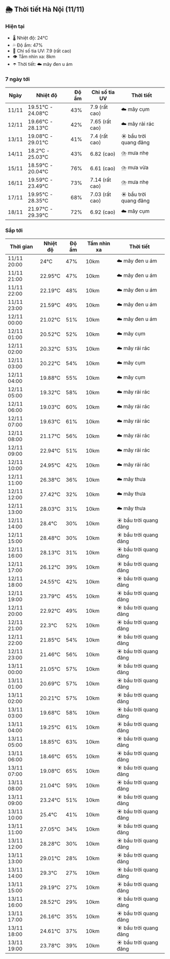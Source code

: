 ## 🌦️ Thời tiết Hà Nội (11/11)

### Hiện tại

- 🌡️ Nhiệt độ: 24℃
- 💦 Độ ẩm: 47%
- 🌟 Chỉ số tia UV: 7.9 (rất cao)
- 👁️ Tầm nhìn xa: 8km
- ☂️ Thời tiết: ☁️ mây đen u ám

### 7 ngày tới

| Ngày | Nhiệt độ | Độ ẩm | Chỉ số tia UV | Thời tiết |
| --- | --- | --- | --- | --- |
| 11/11 | 19.51℃ - 24.08℃ | 43% | 7.9 (rất cao) | ☁️ mây cụm |
| 12/11 | 19.66℃ - 28.13℃ | 42% | 7.65 (rất cao) | ☁️ mây rải rác |
| 13/11 | 19.08℃ - 29.01℃ | 41% | 7.4 (rất cao) | ☀️ bầu trời quang đãng |
| 14/11 | 18.2℃ - 25.03℃ | 43% | 6.82 (cao) | ⛈️ mưa nhẹ |
| 15/11 | 18.59℃ - 20.04℃ | 76% | 6.61 (cao) | ⛈️ mưa vừa |
| 16/11 | 19.59℃ - 23.49℃ | 73% | 7.14 (rất cao) | ⛈️ mưa nhẹ |
| 17/11 | 19.95℃ - 28.35℃ | 68% | 7.03 (rất cao) | ☀️ bầu trời quang đãng |
| 18/11 | 21.97℃ - 29.39℃ | 72% | 6.92 (cao) | ☁️ mây cụm |

### Sắp tới

| Thời gian | Nhiệt độ | Độ ẩm | Tầm nhìn xa | Thời tiết |
| --- | --- | --- | --- | --- |
| 11/11 20:00 | 24℃ | 47% | 10km | ☁️ mây đen u ám |
| 11/11 21:00 | 22.95℃ | 47% | 10km | ☁️ mây đen u ám |
| 11/11 22:00 | 22.19℃ | 48% | 10km | ☁️ mây đen u ám |
| 11/11 23:00 | 21.59℃ | 49% | 10km | ☁️ mây đen u ám |
| 12/11 00:00 | 21.02℃ | 51% | 10km | ☁️ mây đen u ám |
| 12/11 01:00 | 20.52℃ | 52% | 10km | ☁️ mây cụm |
| 12/11 02:00 | 20.32℃ | 53% | 10km | ☁️ mây rải rác |
| 12/11 03:00 | 20.22℃ | 54% | 10km | ☁️ mây cụm |
| 12/11 04:00 | 19.88℃ | 55% | 10km | ☁️ mây cụm |
| 12/11 05:00 | 19.32℃ | 58% | 10km | ☁️ mây rải rác |
| 12/11 06:00 | 19.03℃ | 60% | 10km | ☁️ mây rải rác |
| 12/11 07:00 | 19.63℃ | 61% | 10km | ☁️ mây rải rác |
| 12/11 08:00 | 21.17℃ | 56% | 10km | ☁️ mây rải rác |
| 12/11 09:00 | 22.94℃ | 51% | 10km | ☁️ mây rải rác |
| 12/11 10:00 | 24.95℃ | 42% | 10km | ☁️ mây rải rác |
| 12/11 11:00 | 26.38℃ | 36% | 10km | ☁️ mây thưa |
| 12/11 12:00 | 27.42℃ | 32% | 10km | ☁️ mây thưa |
| 12/11 13:00 | 28.03℃ | 31% | 10km | ☁️ mây thưa |
| 12/11 14:00 | 28.4℃ | 30% | 10km | ☀️ bầu trời quang đãng |
| 12/11 15:00 | 28.48℃ | 30% | 10km | ☀️ bầu trời quang đãng |
| 12/11 16:00 | 28.13℃ | 31% | 10km | ☀️ bầu trời quang đãng |
| 12/11 17:00 | 26.12℃ | 39% | 10km | ☀️ bầu trời quang đãng |
| 12/11 18:00 | 24.55℃ | 42% | 10km | ☀️ bầu trời quang đãng |
| 12/11 19:00 | 23.79℃ | 45% | 10km | ☀️ bầu trời quang đãng |
| 12/11 20:00 | 22.92℃ | 49% | 10km | ☀️ bầu trời quang đãng |
| 12/11 21:00 | 22.3℃ | 52% | 10km | ☀️ bầu trời quang đãng |
| 12/11 22:00 | 21.85℃ | 54% | 10km | ☀️ bầu trời quang đãng |
| 12/11 23:00 | 21.46℃ | 56% | 10km | ☀️ bầu trời quang đãng |
| 13/11 00:00 | 21.05℃ | 57% | 10km | ☀️ bầu trời quang đãng |
| 13/11 01:00 | 20.69℃ | 57% | 10km | ☀️ bầu trời quang đãng |
| 13/11 02:00 | 20.21℃ | 57% | 10km | ☀️ bầu trời quang đãng |
| 13/11 03:00 | 19.68℃ | 58% | 10km | ☀️ bầu trời quang đãng |
| 13/11 04:00 | 19.25℃ | 61% | 10km | ☀️ bầu trời quang đãng |
| 13/11 05:00 | 18.85℃ | 63% | 10km | ☀️ bầu trời quang đãng |
| 13/11 06:00 | 18.46℃ | 65% | 10km | ☀️ bầu trời quang đãng |
| 13/11 07:00 | 19.08℃ | 65% | 10km | ☀️ bầu trời quang đãng |
| 13/11 08:00 | 21.04℃ | 59% | 10km | ☀️ bầu trời quang đãng |
| 13/11 09:00 | 23.24℃ | 51% | 10km | ☀️ bầu trời quang đãng |
| 13/11 10:00 | 25.4℃ | 41% | 10km | ☀️ bầu trời quang đãng |
| 13/11 11:00 | 27.05℃ | 34% | 10km | ☀️ bầu trời quang đãng |
| 13/11 12:00 | 28.28℃ | 30% | 10km | ☀️ bầu trời quang đãng |
| 13/11 13:00 | 29.01℃ | 28% | 10km | ☀️ bầu trời quang đãng |
| 13/11 14:00 | 29.3℃ | 27% | 10km | ☀️ bầu trời quang đãng |
| 13/11 15:00 | 29.19℃ | 27% | 10km | ☀️ bầu trời quang đãng |
| 13/11 16:00 | 28.52℃ | 29% | 10km | ☀️ bầu trời quang đãng |
| 13/11 17:00 | 26.16℃ | 35% | 10km | ☀️ bầu trời quang đãng |
| 13/11 18:00 | 24.61℃ | 37% | 10km | ☀️ bầu trời quang đãng |
| 13/11 19:00 | 23.78℃ | 39% | 10km | ☀️ bầu trời quang đãng |

